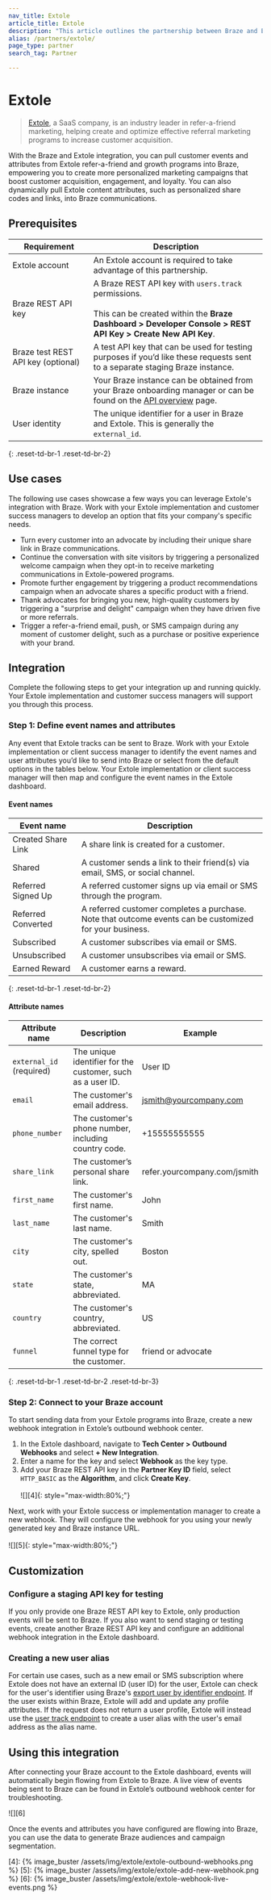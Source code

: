 ```yaml
---
nav_title: Extole
article_title: Extole
description: "This article outlines the partnership between Braze and Extole, a referral marketing company, that allows you to pull customer events and attributes from refer-a-friend and growth programs into Braze"
alias: /partners/extole/
page_type: partner
search_tag: Partner

---
```


# Extole

> [Extole][1], a SaaS company, is an industry leader in refer-a-friend marketing, helping create and optimize effective referral marketing programs to increase customer acquisition.

With the Braze and Extole integration, you can pull customer events and attributes from Extole refer-a-friend and growth programs into Braze, empowering you to create more personalized marketing campaigns that boost customer acquisition, engagement, and loyalty. You can also dynamically pull Extole content attributes, such as personalized share codes and links, into Braze communications.

## Prerequisites

| Requirement | Description |
| ----------- | ----------- |
| Extole account | An Extole account is required to take advantage of this partnership. |
| Braze REST API key | A Braze REST API key with `users.track` permissions. <br><br> This can be created within the **Braze Dashboard > Developer Console > REST API Key > Create New API Key**. |
| Braze test REST API key (optional) | A test API key that can be used for testing purposes if you’d like these requests sent to a separate staging Braze instance. |
| Braze instance | Your Braze instance can be obtained from your Braze onboarding manager or can be found on the [API overview]({{site.baseurl}}/api/basics/#endpoints) page. |
| User identity | The unique identifier for a user in Braze and Extole. This is generally the `external_id`. |
{: .reset-td-br-1 .reset-td-br-2}

## Use cases

The following use cases showcase a few ways you can leverage Extole's integration with Braze. Work with your Extole implementation and customer success managers to develop an option that fits your company's specific needs.
- Turn every customer into an advocate by including their unique share link in Braze communications.
- Continue the conversation with site visitors by triggering a personalized welcome campaign when they opt-in to receive marketing communications in Extole-powered programs.
- Promote further engagement by triggering a product recommendations campaign when an advocate shares a specific product with a friend.
- Thank advocates for bringing you new, high-quality customers by triggering a "surprise and delight" campaign when they have driven five or more referrals.
- Trigger a refer-a-friend email, push, or SMS campaign during any moment of customer delight, such as a purchase or positive experience with your brand.

## Integration

Complete the following steps to get your integration up and running quickly. Your Extole implementation and customer success managers will support you through this process.

### Step 1: Define event names and attributes 

Any event that Extole tracks can be sent to Braze. Work with your Extole implementation or client success manager to identify the event names and user attributes you’d like to send into Braze or select from the default options in the tables below. Your Extole implementation or client success manager will then map and configure the event names in the Extole dashboard.

#### Event names

| Event name | Description |
| ----------- | ----------- |
| Created Share Link | A share link is created for a customer. |
| Shared | A customer sends a link to their friend(s) via email, SMS, or social channel. |
| Referred Signed Up | A referred customer signs up via email or SMS through the program. |
| Referred Converted | A referred customer completes a purchase. Note that outcome events can be customized for your business.|
| Subscribed | A customer subscribes via email or SMS. |
| Unsubscribed | A customer unsubscribes via email or SMS. |
| Earned Reward | A customer earns a reward. |
{: .reset-td-br-1 .reset-td-br-2}

#### Attribute names

| Attribute name | Description | Example | 
| -------------- | ----- | ------- |
| `external_id` (required) | The unique identifier for the customer, such as a user ID. | User ID |
| `email` | The customer's email address. | jsmith@yourcompany.com |
| `phone_number` | The customer's phone number, including country code. | +15555555555 |
| `share_link` | The customer’s personal share link. | refer.yourcompany.com/jsmith |
| `first_name` | The customer's first name. | John |
| `last_name` | The customer's last name. | Smith |
| `city` | The customer's city, spelled out. | Boston |
| `state` | The customer's state, abbreviated. | MA |
| `country` | The customer's country, abbreviated. | US |
| `funnel` | The correct funnel type for the customer. | friend or advocate |
{: .reset-td-br-1 .reset-td-br-2 .reset-td-br-3}

### Step 2: Connect to your Braze account 

To start sending data from your Extole programs into Braze, create a new webhook integration in Extole’s outbound webhook center.

1. In the Extole dashboard, navigate to **Tech Center > Outbound Webhooks** and select **+ New Integration**.
2. Enter a name for the key and select **Webhook** as the key type. 
3. Add your Braze REST API key in the **Partner Key ID** field, select `HTTP_BASIC` as the **Algorithm**, and click **Create Key**.<br><br>![][4]{: style="max-width:80%;"}

Next, work with your Extole success or implementation manager to create a new webhook. They will configure the webhook for you using your newly generated key and Braze instance URL.<br><br>![][5]{: style="max-width:80%;"}

## Customization

### Configure a staging API key for testing

If you only provide one Braze REST API key to Extole, only production events will be sent to Braze. If you also want to send staging or testing events, create another Braze REST API key and configure an additional webhook integration in the Extole dashboard.

### Creating a new user alias

For certain use cases, such as a new email or SMS subscription where Extole does not have an external ID (user ID) for the user, Extole can check for the user's identifier using Braze's [export user by identifier endpoint][2]. If the user exists within Braze, Extole will add and update any profile attributes. If the request does not return a user profile, Extole will instead use the [user track endpoint][3] to create a user alias with the user's email address as the alias name.

## Using this integration

After connecting your Braze account to the Extole dashboard, events will automatically begin flowing from Extole to Braze. A live view of events being sent to Braze can be found in Extole’s outbound webhook center for troubleshooting. 

![][6]

Once the events and attributes you have configured are flowing into Braze, you can use the data to generate Braze audiences and campaign segmentation.

[1]: https://www.extole.com
[2]: {{site.baseurl}}/api/endpoints/export/user_data/post_users_identifier/
[3]: {{site.baseurl}}/api/endpoints/user_data/post_user_track/#request-body
[4]: {% image_buster /assets/img/extole/extole-outbound-webhooks.png %}
[5]: {% image_buster /assets/img/extole/extole-add-new-webhook.png %}
[6]: {% image_buster /assets/img/extole/extole-webhook-live-events.png %}